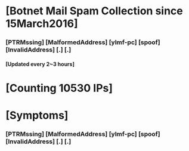 # [Botnet Mail Spam Collection since 15March2016]
### [PTRMssing] [MalformedAddress] [ylmf-pc] [spoof] [InvalidAddress] [.] [.]
#### [Updated every 2~3 hours]

# [Counting 10530 IPs]

# [Symptoms] 
###   [PTRMssing] [MalformedAddress] [ylmf-pc] [spoof] [InvalidAddress] [.] [.]
